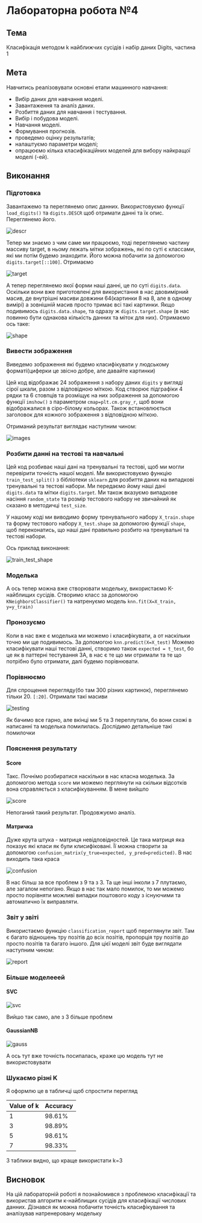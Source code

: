 # Лабораторна робота №4

## Тема

Класифікація методом k найближчих сусідів і набір даних Digits,
частина 1

## Мета

Навчитись реалізовувати основні етапи машинного навчання:

- Вибір даних для навчання моделі.
- Завантаження та аналіз даних.
- Розбиття даних для навчання і тестування.
- Вибір і побудова моделі.
- Навчання моделі.
- Формування прогнозів.
- проведемо оцінку результатів;
- налаштуємо параметри моделі;
- опрацюємо кілька класифікаційних моделей для вибору найкращої моделі (-ей).

## Виконання

### Підготовка

Завантажемо та переглянемо опис данних. Використовуємо функції `load_digits()` та `digits.DESCR` щоб отримати данні та їх опис. Переглянемо його.

![descr](assets/descr.png)

Тепер ми знаємо з чим саме ми працюємо, тоді переглянемо частину массиву target, в ньому лежать мітки зображень, які по суті є классами, які ми потім будемо знаходити. Його можна побачити за допомогою `digits.target[::100]`. Отримаємо

![target](assets/target.png)

А тепер переглянемо якої форми наші данні, це по суті `digits.data`. Оскільки вони вже приготовлені для використання в нас двовимірний масив, де внутрішні масиви довжини 64(картинки 8 на 8, але в одному вимірі) а зовнішній масив просто тримає всі такі картинки. Якщо подивимось `digits.data.shape`, та одразу ж `digits.target.shape` (в нас повинно бути однакова кількість данних та міток для них). Отримаємо ось таке:

![shape](assets/shape.png)

### Вивести зображення

Виведемо зображення які будемо класифікувати у людському форматі(циферки це звісно добре, але давайте картинки)

Цей код відображає 24 зображення з набору даних `digits` у вигляді сірої шкали, разом з відповідною міткою. Код створює підграфіки 4 рядки та 6 стовпців та розміщує на них зображення за допомогою функції `imshow()` з параметром `cmap=plt.cm.gray_r`, щоб вони відображалися в сіро-білому кольорах. Також встановлюється заголовок для кожного зображення з відповідною міткою.

Отриманий результат виглядає наступним чином:

![images](assets/images.png)

### Розбити данні на тестові та навчальні

Цей код розбиває наші дані на тренувальні та тестові, щоб ми могли перевірити точність нашої моделі. Ми використовуємо функцію `train_test_split()` з бібліотеки `sklearn` для розбиття даних на випадкові тренувальні та тестові набори. Ми передаємо йому наші дані `digits.data` та мітки `digits.target`. Ми також вказуємо випадкове насіння `random_state` та розмір тестового набору не звичайний як сказано в методичці `test_size`.

У нашому коді ми виводимо форму тренувального набору `X_train.shape` та форму тестового набору `X_test.shape` за допомогою функції `shape`, щоб переконатись, що наші дані правильно розбито на тренувальні та тестові набори.

Ось приклад виконання:

![train_test_shape](assets/train_test_shape.png)

### Моделька

А ось тепер можна вже створювати модельку, використаємо К-найблищих сусідів. Створимо класс за допомогою `KNeighborsClassifier()` та натренуємо модель `knn.fit(X=X_train, y=y_train)`

### Пронозуємо

Коли в нас вже є моделька ми можемо і класифікувати, а от наскільки точно ми ще подивимось. За допомогою `knn.predict(X=X_test)` Можемо класифікувати наші тестові данні, створимо також `expected = t_test`, бо це як в паттерні тестування 3А, в нас є те що ми отримали та те що потрібно було отримати, далі будемо порівнювати.

### Порівнюємо

Для спрощення перегляду(бо там 300 різних картинок), переглянемо тільки 20. `[:20]`. Отримали такі масиви

![testing](assets/testing.png)

Як бачимо все гарно, але вкінці ми 5 та 3 переплутали, бо вони схожі в написанні та моделька помилилась. Дослідимо детальніше такі помилочки

### Пояснення результату

#### Score

Такс. Почнімо розбиратися наскільки в нас класна моделька. За допомогою метода `score` ми можемо перглянути на скільки відсотків вона справляється з класифікуванням. В мене вийшло

![score](assets/score.png)

Непоганий такий результат. Продовжуємо аналіз.

#### Матричка

Дуже крута штука - матриця невідповідностей. Це така матриця яка показує які класи як були клисифіковані. Її можна створити за допомогою `confusion_matrix(y_true=expected, y_pred=predicted)`. В нас виходить така краса

![confusion](assets/confusion.png)

В нас більш за все проблем з 9 та з 3. Та ще інші інколи з 7 плутаємо, але загалом непогано. Якщо в нас так мало помилок, то ми можемо просто порівняти можливі випадки поштового коду з існуючими та автоматично їх виправляти.

### Звіт у звіті

Використаємо функцію `classification_report` щоб переглянути звіт. Там є багато відношень тру позітів до всіх позітів, пропорція тру позітів до просто позітів та багато іншого. Для цієї моделі звіт буде виглядати наступним чином:

![report](assets/report.png)

### Більше моделееей

#### SVC

![svc](assets/svc.png)

Вийшо так само, але з 3 більше проблем

#### GaussianNB

![gauss](assets/gauss.png)

А ось тут вже точність посипалась, краже цю модель тут не використовувати

### Шукаємо різні K

Я оформлю це в табличці щоб спростити перегляд

| Value of k | Accuracy    |
|------------|-------------|
| 1          | 98.61%      |
| 3          | 98.89%      |
| 5          | 98.61%      |
| 7          | 98.33%      |

З таблики видно, що краще використати k=3

## Висновок

На цій лабораторній роботі я познайомився з проблемою класифікації та використав алгоритм к-найблищих сусідів для класифікації числових данних. Дізнався як можна побачити точність класифікування та аналізував натренеровану модельку
